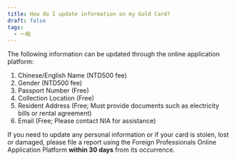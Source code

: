 ```yaml
---
title: How do I update information on my Gold Card?
draft: false
tags:
  - 一般
---
```

The following information can be updated through the online application platform:

1. Chinese/English Name (NTD500 fee)
2. Gender (NTD500 fee)
3. Passport Number (Free)
4. Collection Location (Free)
5. Resident Address (Free; Must provide documents such as electricity bills or rental agreement)
6. Email (Free; Please contact NIA for assistance)

If you need to update any personal information or if your card is stolen, lost or damaged, please file a report using the Foreign Professionals Online Application Platform **within 30 days** from its occurrence.